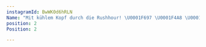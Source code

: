 ```yaml
---
instagramId: BwWK0d6hRLN
Name: "Mit kühlem Kopf durch die Rushhour! \U0001F697 \U0001F4A8 \U0001F64F"
position: 2
Position: 2

---
```

